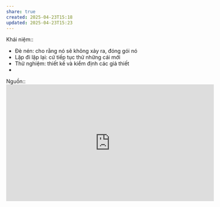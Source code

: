 ```yaml
---
share: true
created: 2025-04-23T15:18
updated: 2025-04-23T15:23
---
```

Khái niệm:: 
- Đè nén: cho rằng nó sẽ không xảy ra, đóng gói nó
- Lặp đi lặp lại: cứ tiếp tục thử những cái mới
- Thử nghiệm: thiết kế và kiểm định các giả thiết
- 
Nguồn:: <iframe width="560" height="315" src="https://www.youtube.com/embed/2Ki12Pi3hnc?si=kaO273ShASSoGSlX&t=2249" title="YouTube video player" frameborder="0" allow="accelerometer; autoplay; clipboard-write; encrypted-media; gyroscope; picture-in-picture; web-share" referrerpolicy="strict-origin-when-cross-origin" allowfullscreen></iframe>